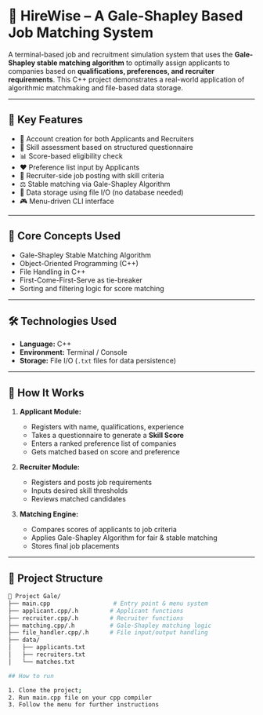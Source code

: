 # 🔁 HireWise – A Gale-Shapley Based Job Matching System

A terminal-based job and recruitment simulation system that uses the **Gale-Shapley stable matching algorithm** to optimally assign applicants to companies based on **qualifications, preferences, and recruiter requirements**. This C++ project demonstrates a real-world application of algorithmic matchmaking and file-based data storage.

---

## 📌 Key Features

- 👤 Account creation for both Applicants and Recruiters
- 📝 Skill assessment based on structured questionnaire
- 📊 Score-based eligibility check
- ❤️ Preference list input by Applicants
- 🏢 Recruiter-side job posting with skill criteria
- ⚖️ Stable matching via Gale-Shapley Algorithm
- 📁 Data storage using file I/O (no database needed)
- 🎮 Menu-driven CLI interface

---

## 🧠 Core Concepts Used

- Gale-Shapley Stable Matching Algorithm
- Object-Oriented Programming (C++)
- File Handling in C++
- First-Come-First-Serve as tie-breaker
- Sorting and filtering logic for score matching

---

## 🛠️ Technologies Used

- **Language:** C++
- **Environment:** Terminal / Console
- **Storage:** File I/O (`.txt` files for data persistence)

---

## 🚀 How It Works

1. **Applicant Module:**
   - Registers with name, qualifications, experience
   - Takes a questionnaire to generate a **Skill Score**
   - Enters a ranked preference list of companies
   - Gets matched based on score and preference

2. **Recruiter Module:**
   - Registers and posts job requirements
   - Inputs desired skill thresholds
   - Reviews matched candidates

3. **Matching Engine:**
   - Compares scores of applicants to job criteria
   - Applies Gale-Shapley Algorithm for fair & stable matching
   - Stores final job placements

---

## 📂 Project Structure

```bash
📁 Project Gale/
├── main.cpp                  # Entry point & menu system
├── applicant.cpp/.h         # Applicant functions
├── recruiter.cpp/.h         # Recruiter functions
├── matching.cpp/.h          # Gale-Shapley matching logic
├── file_handler.cpp/.h      # File input/output handling
├── data/
│   ├── applicants.txt
│   ├── recruiters.txt
│   └── matches.txt

## How to run

1. Clone the project;
2. Run main.cpp file on your cpp compiler
3. Follow the menu for further instructions
